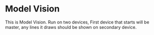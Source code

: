 #  Model Vision
This is Model Vision. 
Run on two devices, First device that starts will be master, any lines it draws should be shown on secondary device.

